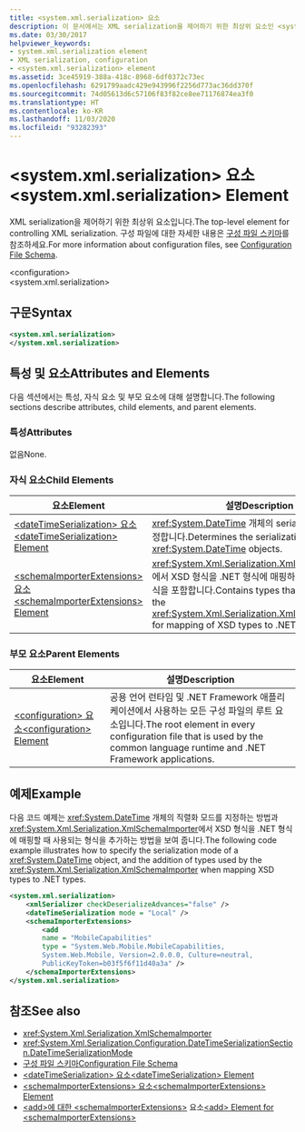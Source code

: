 ```yaml
---
title: <system.xml.serialization> 요소
description: 이 문서에서는 XML serialization을 제어하기 위한 최상위 요소인 <system.xml.serialization> 요소에 대해 설명합니다.
ms.date: 03/30/2017
helpviewer_keywords:
- system.xml.serialization element
- XML serialization, configuration
- <system.xml.serialization> element
ms.assetid: 3ce45919-388a-418c-8968-6df0372c73ec
ms.openlocfilehash: 6291799aadc429e943996f2256d773ac36dd370f
ms.sourcegitcommit: 74d05613d6c57106f83f82ce8ee71176874ea3f0
ms.translationtype: HT
ms.contentlocale: ko-KR
ms.lasthandoff: 11/03/2020
ms.locfileid: "93282393"
---
```

# <a name="systemxmlserialization-element"></a><span data-ttu-id="b4731-103">\<system.xml.serialization> 요소</span><span class="sxs-lookup"><span data-stu-id="b4731-103">\<system.xml.serialization> Element</span></span>

<span data-ttu-id="b4731-104">XML serialization을 제어하기 위한 최상위 요소입니다.</span><span class="sxs-lookup"><span data-stu-id="b4731-104">The top-level element for controlling XML serialization.</span></span> <span data-ttu-id="b4731-105">구성 파일에 대한 자세한 내용은 [구성 파일 스키마](../../framework/configure-apps/file-schema/index.md)를 참조하세요.</span><span class="sxs-lookup"><span data-stu-id="b4731-105">For more information about configuration files, see [Configuration File Schema](../../framework/configure-apps/file-schema/index.md).</span></span>

\<configuration>\
\<system.xml.serialization>

## <a name="syntax"></a><span data-ttu-id="b4731-106">구문</span><span class="sxs-lookup"><span data-stu-id="b4731-106">Syntax</span></span>

```xml
<system.xml.serialization>
</system.xml.serialization>
```

## <a name="attributes-and-elements"></a><span data-ttu-id="b4731-107">특성 및 요소</span><span class="sxs-lookup"><span data-stu-id="b4731-107">Attributes and Elements</span></span>

<span data-ttu-id="b4731-108">다음 섹션에서는 특성, 자식 요소 및 부모 요소에 대해 설명합니다.</span><span class="sxs-lookup"><span data-stu-id="b4731-108">The following sections describe attributes, child elements, and parent elements.</span></span>

### <a name="attributes"></a><span data-ttu-id="b4731-109">특성</span><span class="sxs-lookup"><span data-stu-id="b4731-109">Attributes</span></span>

<span data-ttu-id="b4731-110">없음</span><span class="sxs-lookup"><span data-stu-id="b4731-110">None.</span></span>

### <a name="child-elements"></a><span data-ttu-id="b4731-111">자식 요소</span><span class="sxs-lookup"><span data-stu-id="b4731-111">Child Elements</span></span>

|<span data-ttu-id="b4731-112">요소</span><span class="sxs-lookup"><span data-stu-id="b4731-112">Element</span></span>|<span data-ttu-id="b4731-113">설명</span><span class="sxs-lookup"><span data-stu-id="b4731-113">Description</span></span>|
|-------------|-----------------|
|[<span data-ttu-id="b4731-114">\<dateTimeSerialization> 요소</span><span class="sxs-lookup"><span data-stu-id="b4731-114">\<dateTimeSerialization> Element</span></span>](datetimeserialization-element.md)|<span data-ttu-id="b4731-115"><xref:System.DateTime> 개체의 serialization 모드를 결정합니다.</span><span class="sxs-lookup"><span data-stu-id="b4731-115">Determines the serialization mode of <xref:System.DateTime> objects.</span></span>|
|[<span data-ttu-id="b4731-116">\<schemaImporterExtensions> 요소</span><span class="sxs-lookup"><span data-stu-id="b4731-116">\<schemaImporterExtensions> Element</span></span>](schemaimporterextensions-element.md)|<span data-ttu-id="b4731-117"><xref:System.Xml.Serialization.XmlSchemaImporter>에서 XSD 형식을 .NET 형식에 매핑하는 데 사용되는 형식을 포함합니다.</span><span class="sxs-lookup"><span data-stu-id="b4731-117">Contains types that are used by the <xref:System.Xml.Serialization.XmlSchemaImporter> for mapping of XSD types to .NET types.</span></span>|

### <a name="parent-elements"></a><span data-ttu-id="b4731-118">부모 요소</span><span class="sxs-lookup"><span data-stu-id="b4731-118">Parent Elements</span></span>

|<span data-ttu-id="b4731-119">요소</span><span class="sxs-lookup"><span data-stu-id="b4731-119">Element</span></span>|<span data-ttu-id="b4731-120">설명</span><span class="sxs-lookup"><span data-stu-id="b4731-120">Description</span></span>|
|-------------|-----------------|
|[<span data-ttu-id="b4731-121">\<configuration> 요소</span><span class="sxs-lookup"><span data-stu-id="b4731-121">\<configuration> Element</span></span>](../../framework/configure-apps/file-schema/configuration-element.md)|<span data-ttu-id="b4731-122">공용 언어 런타임 및 .NET Framework 애플리케이션에서 사용하는 모든 구성 파일의 루트 요소입니다.</span><span class="sxs-lookup"><span data-stu-id="b4731-122">The root element in every configuration file that is used by the common language runtime and .NET Framework applications.</span></span>|

## <a name="example"></a><span data-ttu-id="b4731-123">예제</span><span class="sxs-lookup"><span data-stu-id="b4731-123">Example</span></span>

<span data-ttu-id="b4731-124">다음 코드 예제는 <xref:System.DateTime> 개체의 직렬화 모드를 지정하는 방법과 <xref:System.Xml.Serialization.XmlSchemaImporter>에서 XSD 형식을 .NET 형식에 매핑할 때 사용되는 형식을 추가하는 방법을 보여 줍니다.</span><span class="sxs-lookup"><span data-stu-id="b4731-124">The following code example illustrates how to specify the serialization mode of a <xref:System.DateTime> object, and the addition of types used by the <xref:System.Xml.Serialization.XmlSchemaImporter> when mapping XSD types to .NET types.</span></span>

```xml
<system.xml.serialization>
    <xmlSerializer checkDeserializeAdvances="false" />
    <dateTimeSerialization mode = "Local" />
    <schemaImporterExtensions>
        <add
        name = "MobileCapabilities"
        type = "System.Web.Mobile.MobileCapabilities,
        System.Web.Mobile, Version=2.0.0.0, Culture=neutral,
        PublicKeyToken=b03f5f6f11d40a3a" />
    </schemaImporterExtensions>
</system.xml.serialization>
```

## <a name="see-also"></a><span data-ttu-id="b4731-125">참조</span><span class="sxs-lookup"><span data-stu-id="b4731-125">See also</span></span>

- <xref:System.Xml.Serialization.XmlSchemaImporter>
- <xref:System.Xml.Serialization.Configuration.DateTimeSerializationSection.DateTimeSerializationMode>
- [<span data-ttu-id="b4731-126">구성 파일 스키마</span><span class="sxs-lookup"><span data-stu-id="b4731-126">Configuration File Schema</span></span>](../../framework/configure-apps/file-schema/index.md)
- [<span data-ttu-id="b4731-127">\<dateTimeSerialization> 요소</span><span class="sxs-lookup"><span data-stu-id="b4731-127">\<dateTimeSerialization> Element</span></span>](datetimeserialization-element.md)
- [<span data-ttu-id="b4731-128">\<schemaImporterExtensions> 요소</span><span class="sxs-lookup"><span data-stu-id="b4731-128">\<schemaImporterExtensions> Element</span></span>](schemaimporterextensions-element.md)
- <span data-ttu-id="b4731-129">[\<add>에 대한 \<schemaImporterExtensions>](add-element-for-schemaimporterextensions.md) 요소</span><span class="sxs-lookup"><span data-stu-id="b4731-129">[\<add> Element for \<schemaImporterExtensions>](add-element-for-schemaimporterextensions.md)</span></span>

